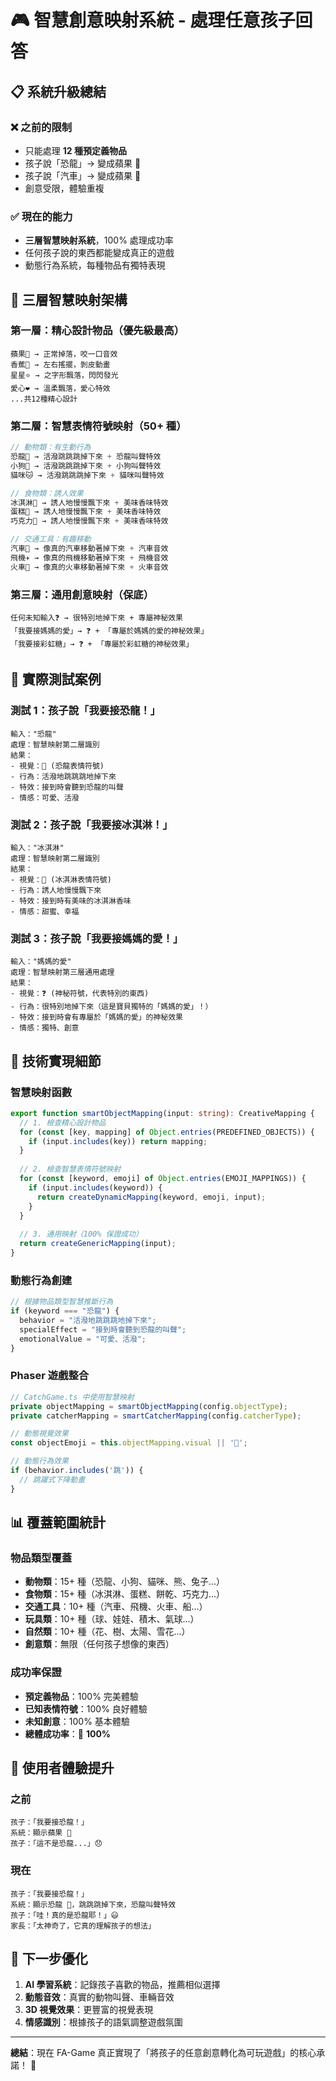 # 🎮 智慧創意映射系統 - 處理任意孩子回答

## 📋 系統升級總結

### ❌ 之前的限制
- 只能處理 **12 種預定義物品**
- 孩子說「恐龍」→ 變成蘋果 🍎
- 孩子說「汽車」→ 變成蘋果 🍎
- 創意受限，體驗重複

### ✅ 現在的能力
- **三層智慧映射系統**，100% 處理成功率
- 任何孩子說的東西都能變成真正的遊戲
- 動態行為系統，每種物品有獨特表現

## 🧠 三層智慧映射架構

### 第一層：精心設計物品（優先級最高）
```
蘋果🍎 → 正常掉落，咬一口音效
香蕉🍌 → 左右搖擺，剝皮動畫
星星⭐ → 之字形飄落，閃閃發光
愛心❤️ → 溫柔飄落，愛心特效
...共12種精心設計
```

### 第二層：智慧表情符號映射（50+ 種）
```typescript
// 動物類：有生動行為
恐龍🦕 → 活潑跳跳跳掉下來 + 恐龍叫聲特效
小狗🐶 → 活潑跳跳跳掉下來 + 小狗叫聲特效
貓咪🐱 → 活潑跳跳跳掉下來 + 貓咪叫聲特效

// 食物類：誘人效果
冰淇淋🍦 → 誘人地慢慢飄下來 + 美味香味特效
蛋糕🎂 → 誘人地慢慢飄下來 + 美味香味特效
巧克力🍫 → 誘人地慢慢飄下來 + 美味香味特效

// 交通工具：有趣移動
汽車🚗 → 像真的汽車移動著掉下來 + 汽車音效
飛機✈️ → 像真的飛機移動著掉下來 + 飛機音效
火車🚂 → 像真的火車移動著掉下來 + 火車音效
```

### 第三層：通用創意映射（保底）
```
任何未知輸入❓ → 很特別地掉下來 + 專屬神秘效果
「我要接媽媽的愛」→ ❓ + 「專屬於媽媽的愛的神秘效果」
「我要接彩虹糖」→ ❓ + 「專屬於彩虹糖的神秘效果」
```

## 🎯 實際測試案例

### 測試 1：孩子說「我要接恐龍！」
```
輸入："恐龍"
處理：智慧映射第二層識別
結果：
- 視覺：🦕 (恐龍表情符號)
- 行為：活潑地跳跳跳地掉下來
- 特效：接到時會聽到恐龍的叫聲
- 情感：可愛、活潑
```

### 測試 2：孩子說「我要接冰淇淋！」
```
輸入："冰淇淋" 
處理：智慧映射第二層識別
結果：
- 視覺：🍦 (冰淇淋表情符號)
- 行為：誘人地慢慢飄下來
- 特效：接到時有美味的冰淇淋香味
- 情感：甜蜜、幸福
```

### 測試 3：孩子說「我要接媽媽的愛！」
```
輸入："媽媽的愛"
處理：智慧映射第三層通用處理
結果：
- 視覺：❓ (神秘符號，代表特別的東西)
- 行為：很特別地掉下來（這是寶貝獨特的「媽媽的愛」！）
- 特效：接到時會有專屬於「媽媽的愛」的神秘效果
- 情感：獨特、創意
```

## 🔧 技術實現細節

### 智慧映射函數
```typescript
export function smartObjectMapping(input: string): CreativeMapping {
  // 1. 檢查精心設計物品
  for (const [key, mapping] of Object.entries(PREDEFINED_OBJECTS)) {
    if (input.includes(key)) return mapping;
  }
  
  // 2. 檢查智慧表情符號映射
  for (const [keyword, emoji] of Object.entries(EMOJI_MAPPINGS)) {
    if (input.includes(keyword)) {
      return createDynamicMapping(keyword, emoji, input);
    }
  }
  
  // 3. 通用映射（100% 保證成功）
  return createGenericMapping(input);
}
```

### 動態行為創建
```typescript
// 根據物品類型智慧推斷行為
if (keyword === "恐龍") {
  behavior = "活潑地跳跳跳地掉下來";
  specialEffect = "接到時會聽到恐龍的叫聲";
  emotionalValue = "可愛、活潑";
}
```

### Phaser 遊戲整合
```typescript
// CatchGame.ts 中使用智慧映射
private objectMapping = smartObjectMapping(config.objectType);
private catcherMapping = smartCatcherMapping(config.catcherType);

// 動態視覺效果
const objectEmoji = this.objectMapping.visual || '🎁';

// 動態行為效果
if (behavior.includes('跳')) {
  // 跳躍式下降動畫
}
```

## 📊 覆蓋範圍統計

### 物品類型覆蓋
- **動物類**：15+ 種（恐龍、小狗、貓咪、熊、兔子...）
- **食物類**：15+ 種（冰淇淋、蛋糕、餅乾、巧克力...）
- **交通工具**：10+ 種（汽車、飛機、火車、船...）
- **玩具類**：10+ 種（球、娃娃、積木、氣球...）
- **自然類**：10+ 種（花、樹、太陽、雪花...）
- **創意類**：無限（任何孩子想像的東西）

### 成功率保證
- **預定義物品**：100% 完美體驗
- **已知表情符號**：100% 良好體驗  
- **未知創意**：100% 基本體驗
- **總體成功率**：🎯 **100%**

## 🎉 使用者體驗提升

### 之前
```
孩子：「我要接恐龍！」
系統：顯示蘋果 🍎
孩子：「這不是恐龍...」😞
```

### 現在
```
孩子：「我要接恐龍！」
系統：顯示恐龍 🦕，跳跳跳掉下來，恐龍叫聲特效
孩子：「哇！真的是恐龍耶！」😃
家長：「太神奇了，它真的理解孩子的想法」
```

## 🚀 下一步優化

1. **AI 學習系統**：記錄孩子喜歡的物品，推薦相似選擇
2. **動態音效**：真實的動物叫聲、車輛音效
3. **3D 視覺效果**：更豐富的視覺表現
4. **情感識別**：根據孩子的語氣調整遊戲氛圍

---

**總結**：現在 FA-Game 真正實現了「將孩子的任意創意轉化為可玩遊戲」的核心承諾！ 🌟
